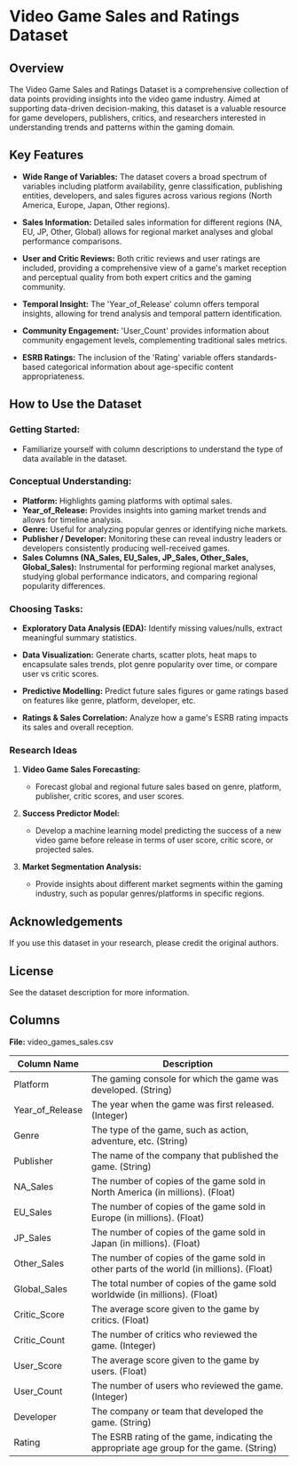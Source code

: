 # Video Game Sales and Ratings Dataset

## Overview

The Video Game Sales and Ratings Dataset is a comprehensive collection of data points providing insights into the video game industry. Aimed at supporting data-driven decision-making, this dataset is a valuable resource for game developers, publishers, critics, and researchers interested in understanding trends and patterns within the gaming domain.

## Key Features

- **Wide Range of Variables:** The dataset covers a broad spectrum of variables including platform availability, genre classification, publishing entities, developers, and sales figures across various regions (North America, Europe, Japan, Other regions).
  
- **Sales Information:** Detailed sales information for different regions (NA, EU, JP, Other, Global) allows for regional market analyses and global performance comparisons.

- **User and Critic Reviews:** Both critic reviews and user ratings are included, providing a comprehensive view of a game's market reception and perceptual quality from both expert critics and the gaming community.

- **Temporal Insight:** The 'Year_of_Release' column offers temporal insights, allowing for trend analysis and temporal pattern identification.

- **Community Engagement:** 'User_Count' provides information about community engagement levels, complementing traditional sales metrics.

- **ESRB Ratings:** The inclusion of the 'Rating' variable offers standards-based categorical information about age-specific content appropriateness.

## How to Use the Dataset

### Getting Started:

- Familiarize yourself with column descriptions to understand the type of data available in the dataset.

### Conceptual Understanding:

- **Platform:** Highlights gaming platforms with optimal sales.
- **Year_of_Release:** Provides insights into gaming market trends and allows for timeline analysis.
- **Genre:** Useful for analyzing popular genres or identifying niche markets.
- **Publisher / Developer:** Monitoring these can reveal industry leaders or developers consistently producing well-received games.
- **Sales Columns (NA_Sales, EU_Sales, JP_Sales, Other_Sales, Global_Sales):** Instrumental for performing regional market analyses, studying global performance indicators, and comparing regional popularity differences.

### Choosing Tasks:

- **Exploratory Data Analysis (EDA):** Identify missing values/nulls, extract meaningful summary statistics.
  
- **Data Visualization:** Generate charts, scatter plots, heat maps to encapsulate sales trends, plot genre popularity over time, or compare user vs critic scores.

- **Predictive Modelling:** Predict future sales figures or game ratings based on features like genre, platform, developer, etc.

- **Ratings & Sales Correlation:** Analyze how a game's ESRB rating impacts its sales and overall reception.

### Research Ideas

1. **Video Game Sales Forecasting:**
   - Forecast global and regional future sales based on genre, platform, publisher, critic scores, and user scores.

2. **Success Predictor Model:**
   - Develop a machine learning model predicting the success of a new video game before release in terms of user score, critic score, or projected sales.

3. **Market Segmentation Analysis:**
   - Provide insights about different market segments within the gaming industry, such as popular genres/platforms in specific regions.

## Acknowledgements

If you use this dataset in your research, please credit the original authors.

## License

See the dataset description for more information.

## Columns

**File:** video_games_sales.csv

| Column Name     | Description                                                        |
| --------------- | ------------------------------------------------------------------ |
| Platform        | The gaming console for which the game was developed. (String)     |
| Year_of_Release | The year when the game was first released. (Integer)               |
| Genre           | The type of the game, such as action, adventure, etc. (String)     |
| Publisher       | The name of the company that published the game. (String)          |
| NA_Sales        | The number of copies of the game sold in North America (in millions). (Float) |
| EU_Sales        | The number of copies of the game sold in Europe (in millions). (Float)      |
| JP_Sales        | The number of copies of the game sold in Japan (in millions). (Float)        |
| Other_Sales     | The number of copies of the game sold in other parts of the world (in millions). (Float) |
| Global_Sales    | The total number of copies of the game sold worldwide (in millions). (Float) |
| Critic_Score    | The average score given to the game by critics. (Float)             |
| Critic_Count    | The number of critics who reviewed the game. (Integer)             |
| User_Score      | The average score given to the game by users. (Float)              |
| User_Count      | The number of users who reviewed the game. (Integer)              |
| Developer       | The company or team that developed the game. (String)             |
| Rating          | The ESRB rating of the game, indicating the appropriate age group for the game. (String) |

